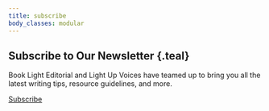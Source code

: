```yaml
---
title: subscribe
body_classes: modular
---
```


## Subscribe to Our Newsletter {.teal}

Book Light Editorial and Light Up Voices have teamed up to bring you all the latest writing tips, resource guidelines, and more.

<a class="button" href="/resources/newsletter">Subscribe</a>